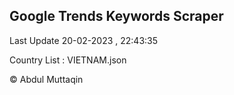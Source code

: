 

## Google Trends Keywords Scraper 
 
Last Update 20-02-2023 , 22:43:35

Country List :
VIETNAM.json



© Abdul Muttaqin 
